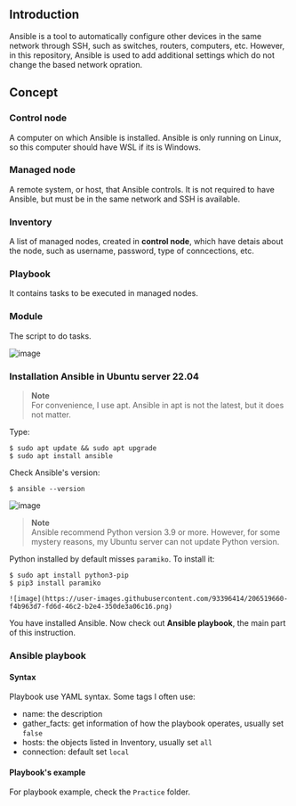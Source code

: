 ## Introduction

Ansible is a tool to automatically configure other devices in the same network through SSH, such as switches, routers, computers, etc. However, in this repository, Ansible is used to add additional settings which do not change the based network opration.

## Concept
### Control node
A computer on which Ansible is installed. Ansible is only running on Linux, so this computer should have WSL if its is Windows.
### Managed node
A remote system, or host, that Ansible controls. It is not required to have Ansible, but must be in the same network and SSH is available.
### Inventory
A list of managed nodes, created in **control node**, which have detais about the node, such as username, password, type of conncections, etc.
### Playbook
It contains tasks to be executed in managed nodes.
### Module
The script to do tasks.

![image](https://user-images.githubusercontent.com/93396414/206394983-f1659380-bbd5-4feb-a0c4-6e6b13733c0b.png)

### Installation Ansible in Ubuntu server 22.04
   > **Note**  
   > For convenience, I use apt. Ansible in apt is not the latest, but it does not matter.
 
Type:
    
    $ sudo apt update && sudo apt upgrade
    $ sudo apt install ansible

Check Ansible's version:
  
    $ ansible --version
    
  ![image](https://user-images.githubusercontent.com/93396414/206399123-956c4f1f-3a61-4680-8d9b-52388f4875d2.png)
  
   > **Note**  
   > Ansible recommend Python version 3.9 or more. However, for some mystery reasons, my Ubuntu server can not update Python version.

Python installed by default misses `paramiko`. To install it:

    $ sudo apt install python3-pip
    $ pip3 install paramiko
    
    ![image](https://user-images.githubusercontent.com/93396414/206519660-f4b963d7-fd6d-46c2-b2e4-350de3a06c16.png)

    
You have installed Ansible. Now check out **Ansible playbook**, the main part of this instruction.
### Ansible playbook
#### Syntax
Playbook use YAML syntax. Some tags I often use:
- name: the description
- gather_facts: get information of how the playbook operates, usually set `false`
- hosts: the objects listed in Inventory, usually set `all`
- connection: default set `local`
#### Playbook's example
For playbook example, check the `Practice` folder.
